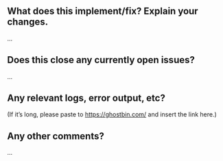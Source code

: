 <!-- Thanks for sending a pull request!

Here's how it's done:
0. If you are planning a large feature, please, discuss it first in a separate issue.
   See also [CONTRIBUTING.md](https://github.com/sobolevn/git-secret/blob/master/CONTRIBUTING.md) if you haven't already.
1. Make sure that you open your pull request against the `master` branch
2. Make sure that your code has the same style as the surrounding code and git-secret in general
3. Make sure your code passes using `shellcheck` with `make lint`
4. You can also spell check your code using 'aspell -c {filename}'
5. If you are adding or changing features, please add tests that cover the new behavior (in addition to the unchanged behavior if appropriate)
6. Make sure that all tests pass
7. Change the .md file(s) in man/man*/ to document your changes if appropriate
   (regenerating man pages with 'make build-man' is optional)
8. Add an entry to CHANGELOG.md explaining the change briefly and, if appropriate, referring to the related issue #

Please make sure you click the link above to view the contribution guidelines, then fill out the blanks below. -->

What does this implement/fix? Explain your changes.
---------------------------------------------------
…

Does this close any currently open issues?
------------------------------------------
…

Any relevant logs, error output, etc?
-------------------------------------
(If it’s long, please paste to https://ghostbin.com/ and insert the link here.)

Any other comments?
-------------------
…
